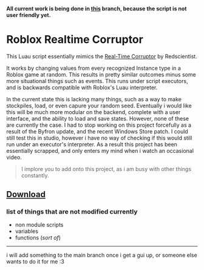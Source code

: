 
#### All current work is being done in [this](https://github.com/8ava/roblox-realtime-corruptor/tree/indev) branch, because the script is not user friendly yet.

# Roblox Realtime Corruptor

This Luau script essentially mimics the [Real-Time Corruptor](https://redscientist.com/rtc) by Redscientist. 

It works by changing values from every recognized Instance type in a Roblox game at random. This results in pretty similar outcomes  minus some more situational things such as events. This runs under script executors, and is backwards compatible with Roblox's Luau interpreter. 

In the current state this is lacking many things, such as a way to make stockpiles, load, or even capure your random seed. 
Eventually i would like this will be much more modular on the backend, complete with a user interface, and the ability to load and save states. However, none of these are currently the case. I had to stop working on this project forcefully as a result of the Byfron update, and the recent Windows Store patch. I could still test this in studio, however i have no way of checking if this would still run under an executor's interpreter. As a result this project has been essentially scrapped, and only enters my mind when i watch an occasional video. 

> I implore you to add onto this project, as i am busy with other things constantly.


## [Download](https://raw.githubusercontent.com/8ava/roblox-realtime-corruptor/indev/exampleinit.lua)

### list of things that are not modified currently
- non module scripts
- variables
- functions  (*sort of*)

***

i will add something to the main branch once i get a gui up, or someone else wants to do it for me :3
